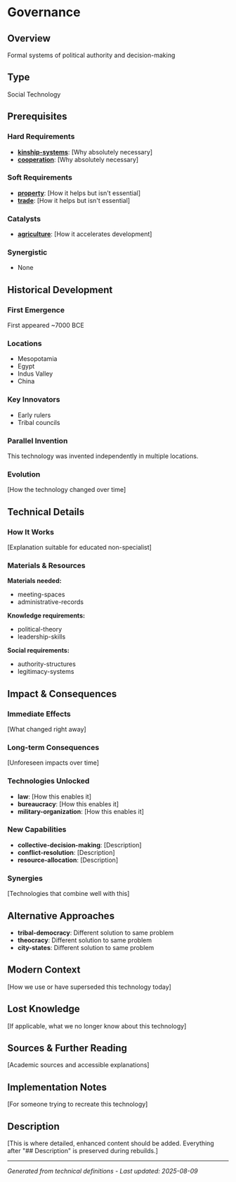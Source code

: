 # Governance

## Overview
Formal systems of political authority and decision-making

## Type
Social Technology

## Prerequisites

### Hard Requirements
- **[kinship-systems](../kinship-systems/README.md)**: [Why absolutely necessary]
- **[cooperation](../cooperation/README.md)**: [Why absolutely necessary]

### Soft Requirements
- **[property](../property/README.md)**: [How it helps but isn't essential]
- **[trade](../trade/README.md)**: [How it helps but isn't essential]

### Catalysts
- **[agriculture](../agriculture/README.md)**: [How it accelerates development]

### Synergistic
- None

## Historical Development

### First Emergence
First appeared ~7000 BCE

### Locations
- Mesopotamia
- Egypt
- Indus Valley
- China

### Key Innovators
- Early rulers
- Tribal councils

### Parallel Invention
This technology was invented independently in multiple locations.

### Evolution
[How the technology changed over time]

## Technical Details

### How It Works
[Explanation suitable for educated non-specialist]

### Materials & Resources
**Materials needed:**
- meeting-spaces
- administrative-records


**Knowledge requirements:**
- political-theory
- leadership-skills


**Social requirements:**
- authority-structures
- legitimacy-systems

## Impact & Consequences

### Immediate Effects
[What changed right away]

### Long-term Consequences
[Unforeseen impacts over time]

### Technologies Unlocked
- **law**: [How this enables it]
- **bureaucracy**: [How this enables it]
- **military-organization**: [How this enables it]

### New Capabilities
- **collective-decision-making**: [Description]
- **conflict-resolution**: [Description]
- **resource-allocation**: [Description]

### Synergies
[Technologies that combine well with this]

## Alternative Approaches
- **tribal-democracy**: Different solution to same problem
- **theocracy**: Different solution to same problem
- **city-states**: Different solution to same problem

## Modern Context
[How we use or have superseded this technology today]

## Lost Knowledge
[If applicable, what we no longer know about this technology]

## Sources & Further Reading
[Academic sources and accessible explanations]

## Implementation Notes
[For someone trying to recreate this technology]

## Description










[This is where detailed, enhanced content should be added. Everything after "## Description" is preserved during rebuilds.]

---
*Generated from technical definitions - Last updated: 2025-08-09*
